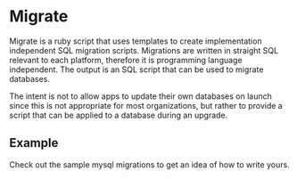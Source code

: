 # Migrate



Migrate is a ruby script that uses templates to create implementation independent SQL migration 
scripts.  Migrations are written in straight SQL relevant to each platform, therefore it is programming
language independent.  The output is an SQL script that can be used to migrate databases.

The intent is not to allow apps to update their own databases on launch since this is not appropriate for most 
organizations, but rather to provide a script that can be applied to a database during an upgrade.

## Example

Check out the sample mysql migrations to get an idea of how to write yours.


